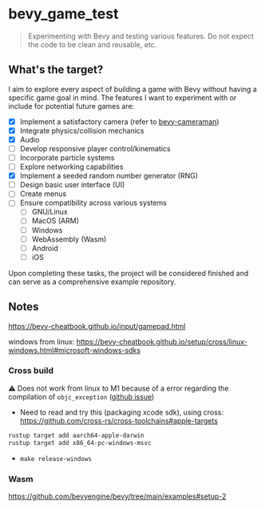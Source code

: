 # bevy_game_test

> Experimenting with Bevy and testing various features. Do not expect the code to be clean and reusable, etc.

## What's the target?

I aim to explore every aspect of building a game with Bevy without having a specific game goal in mind. The features I want to experiment with or include for potential future games are:

- [x] Implement a satisfactory camera (refer to [bevy-cameraman](https://github.com/fabienjuif/bevy_cameraman))
- [x] Integrate physics/collision mechanics
- [x] Audio
- [ ] Develop responsive player control/kinematics
- [ ] Incorporate particle systems
- [ ] Explore networking capabilities
- [x] Implement a seeded random number generator (RNG)
- [ ] Design basic user interface (UI)
- [ ] Create menus
- [ ] Ensure compatibility across various systems
  - [ ] GNU/Linux
  - [ ] MacOS (ARM)
  - [ ] Windows
  - [ ] WebAssembly (Wasm)
  - [ ] Android
  - [ ] iOS

Upon completing these tasks, the project will be considered finished and can serve as a comprehensive example repository.

## Notes

https://bevy-cheatbook.github.io/input/gamepad.html

windows from linux: https://bevy-cheatbook.github.io/setup/cross/linux-windows.html#microsoft-windows-sdks

### Cross build

⚠️ Does not work from linux to M1 because of a error regarding the compilation of `objc_exception` ([github issue](https://github.com/SSheldon/rust-objc-exception/issues/13))

- Need to read and try this (packaging xcode sdk), using cross: https://github.com/cross-rs/cross-toolchains#apple-targets

```sh
rustup target add aarch64-apple-darwin
rustup target add x86_64-pc-windows-msvc
```

- `make release-windows`

### Wasm

https://github.com/bevyengine/bevy/tree/main/examples#setup-2
